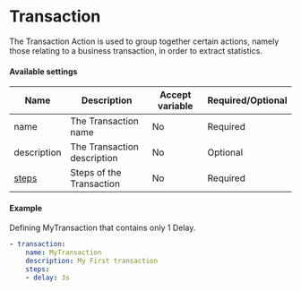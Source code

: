 # Transaction 

The Transaction Action is used to group together certain actions, namely those relating to a business transaction, in order to extract statistics.

#### Available settings
| Name                           | Description                  | Accept variable   | Required/Optional |
| ------------------------------ | ---------------------------- | ----------------- | ----------------- |
| name                           | The Transaction name         | No                | Required          |
| description                    | The Transaction description  | No                | Optional          |
| [steps](steps.md)              | Steps of the Transaction     | No                | Required          |

#### Example

Defining MyTransaction that contains only 1 Delay.

```yaml
- transaction:
    name: MyTransaction
    description: My First transaction
    steps:
    - delay: 3s
```
